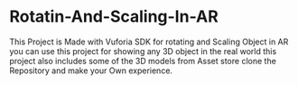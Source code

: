 # Rotatin-And-Scaling-In-AR
This Project is Made with Vuforia SDK for rotating and Scaling Object in AR you can use this project for showing any 3D object in the real world this project also includes some of the 3D models from Asset store clone the Repository and make your Own experience. 
